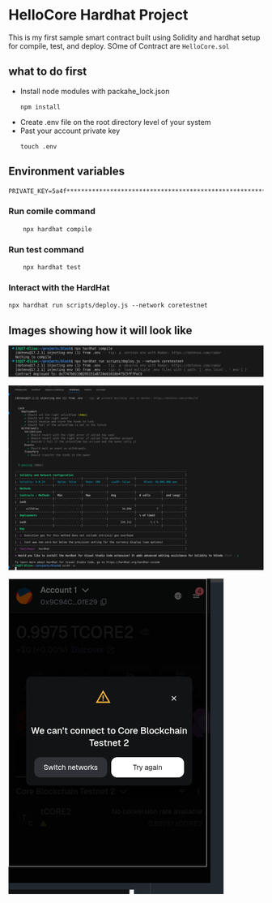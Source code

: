 # HelloCore Hardhat Project

This is my first sample smart contract built using Solidity and hardhat setup for compile, test, and deploy. SOme of Contract are `` HelloCore.sol ``

## what to do first

* Install node modules with packahe_lock.json
    ```
    npm install
    ```
* Create .env file on the root directory level of your system
* Past your account private key
    ```shell
    touch .env
    ```
## Environment variables
```
PRIVATE_KEY=5a4f**************************************************************
```

### Run comile command
```
    npx hardhat compile
```

### Run test command
```
    npx hardhat test
```

### Interact with the HardHat

```
npx hardhat run scripts/deploy.js --network coretestnet
```

## Images showing how it will look like

![deploy](./deploy.png)

![Test](./test.png)

![Account](./account.png)